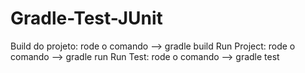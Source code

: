 # Gradle-Test-JUnit

Build do projeto: rode o comando --> gradle build
Run Project: rode o comando -->  gradle run
Run Test: rode o comando -->  gradle test
